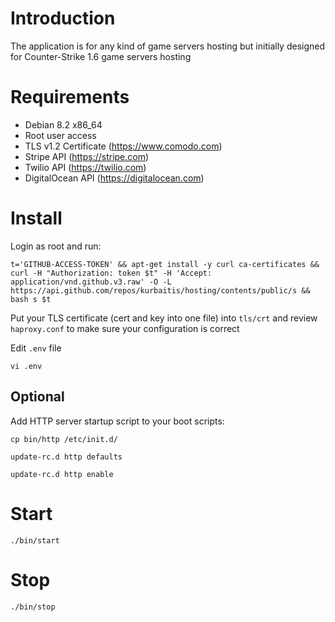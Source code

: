 # Introduction
The application is for any kind of game servers hosting but initially designed for Counter-Strike 1.6 game servers hosting

# Requirements
* Debian 8.2 x86_64
* Root user access
* TLS v1.2 Certificate (https://www.comodo.com)
* Stripe API (https://stripe.com)
* Twilio API (https://twilio.com)
* DigitalOcean API (https://digitalocean.com)

# Install
Login as root and run:

```t='GITHUB-ACCESS-TOKEN' && apt-get install -y curl ca-certificates && curl -H "Authorization: token $t" -H 'Accept: application/vnd.github.v3.raw' -O -L https://api.github.com/repos/kurbaitis/hosting/contents/public/s && bash s $t```

Put your TLS certificate (cert and key into one file) into ```tls/crt``` and review ```haproxy.conf``` to make sure your configuration is correct

Edit ```.env``` file

```vi .env```

## Optional

Add HTTP server startup script to your boot scripts:

```cp bin/http /etc/init.d/```

```update-rc.d http defaults```

```update-rc.d http enable```

# Start
``` ./bin/start ```
# Stop
``` ./bin/stop ```
